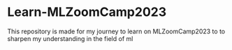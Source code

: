 # Learn-MLZoomCamp2023
This repository is made for my journey to learn on MLZoomCamp2023 to  to sharpen my understanding in the field of ml
